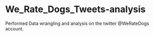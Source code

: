 # We_Rate_Dogs_Tweets-analysis
Performed Data wrangling and analysis on the twitter @WeRateDogs account.
